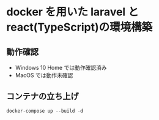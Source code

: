 # docker を用いた laravel と react(TypeScript)の環境構築

## 動作確認

- Windows 10 Home では動作確認済み
- MacOS では動作未確認

## コンテナの立ち上げ

```
docker-compose up --build -d
```
